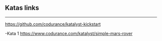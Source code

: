 ## Katas links
--------
https://github.com/codurance/katalyst-kickstart

-Kata 1
https://www.codurance.com/katalyst/simple-mars-rover